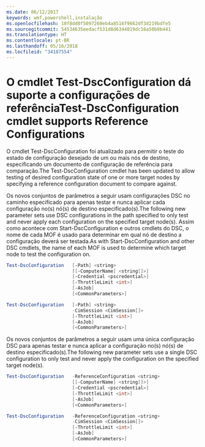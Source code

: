 ```yaml
---
ms.date: 06/12/2017
keywords: wmf,powershell,instalação
ms.openlocfilehash: 10f8dd0f5097260eb4a8516f9662df3d219bdfe5
ms.sourcegitcommit: 54534635eedacf531d8d6344019dc16a50b8b441
ms.translationtype: HT
ms.contentlocale: pt-BR
ms.lasthandoff: 05/16/2018
ms.locfileid: "34187554"
---
```

# <a name="test-dscconfiguration-cmdlet-supports-reference-configurations"></a><span data-ttu-id="36a20-102">O cmdlet Test-DscConfiguration dá suporte a configurações de referência</span><span class="sxs-lookup"><span data-stu-id="36a20-102">Test-DscConfiguration cmdlet supports Reference Configurations</span></span>

<span data-ttu-id="36a20-103">O cmdlet Test-DscConfiguration foi atualizado para permitir o teste do estado de configuração desejado de um ou mais nós de destino, especificando um documento de configuração de referência para comparação.</span><span class="sxs-lookup"><span data-stu-id="36a20-103">The Test-DscConfiguration cmdlet has been updated to allow testing of desired configuration state of one or more target nodes by specifying a reference configuration document to compare against.</span></span>

<span data-ttu-id="36a20-104">Os novos conjuntos de parâmetros a seguir usam configurações DSC no caminho especificado para apenas testar e nunca aplicar cada configuração no(s) nó(s) de destino especificado(s).</span><span class="sxs-lookup"><span data-stu-id="36a20-104">The following new parameter sets use DSC configurations in the path specified to only test and never apply each configuration on the specified target node(s).</span></span> <span data-ttu-id="36a20-105">Assim como acontece com Start-DscConfiguration e outros cmdlets do DSC, o nome de cada MOF é usado para determinar em qual nó de destino a configuração deverá ser testada.</span><span class="sxs-lookup"><span data-stu-id="36a20-105">As with Start-DscConfiguration and other DSC cmdlets, the name of each MOF is used to determine which target node to test the configuration on.</span></span>

```powershell
Test-DscConfiguration   [-Path] <string>
                        [[-ComputerName] <string[]>]
                        [-Credential <pscredential>]
                        [-ThrottleLimit <int>]
                        [-AsJob]
                        [<CommonParameters>]

Test-DscConfiguration   [-Path] <string>
                        -CimSession <CimSession[]>
                        [-ThrottleLimit <int>]
                        [-AsJob]
                        [<CommonParameters>]
```

<span data-ttu-id="36a20-106">Os novos conjuntos de parâmetros a seguir usam uma única configuração DSC para apenas testar e nunca aplicar a configuração no(s) nó(s) de destino especificado(s).</span><span class="sxs-lookup"><span data-stu-id="36a20-106">The following new parameter sets use a single DSC configuration to only test and never apply the configuration on the specified target node(s).</span></span>

```powershell
Test-DscConfiguration   -ReferenceConfiguration <string>
                        [[-ComputerName] <string[]>]
                        [-Credential <pscredential>]
                        [-ThrottleLimit <int>]
                        [-AsJob]
                        [<CommonParameters>]

Test-DscConfiguration   -ReferenceConfiguration <string>
                        -CimSession <CimSession[]>
                        [-ThrottleLimit <int>]
                        [-AsJob]
                        [<CommonParameters>]
```
